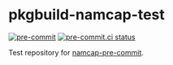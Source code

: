 # pkgbuild-namcap-test

[![pre-commit](https://github.com/jnk22/pkgbuild-namcap-test/actions/workflows/pre-commit.yaml/badge.svg)](https://github.com/jnk22/pkgbuild-namcap-test/actions/workflows/pre-commit.yaml)
[![pre-commit.ci status](https://results.pre-commit.ci/badge/github/jnk22/pkgbuild-namcap-test/main.svg)](https://results.pre-commit.ci/latest/github/jnk22/pkgbuild-namcap-test/main)

Test repository for
[namcap-pre-commit](https://github.com/jnk22/namcap-pre-commit).
